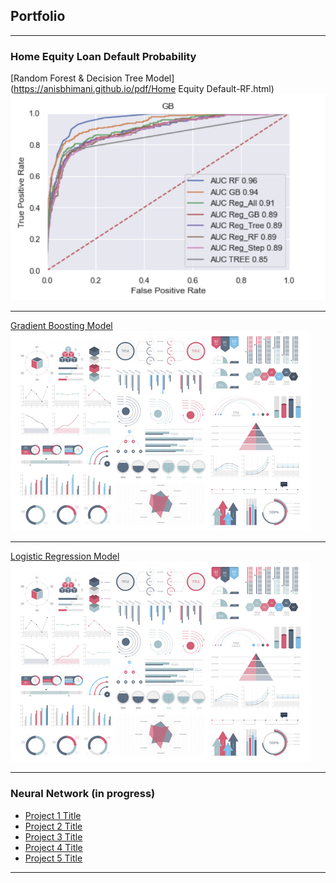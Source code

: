 ## Portfolio

---

### Home Equity Loan Default Probability

[Random Forest & Decision Tree Model](https://anisbhimani.github.io/pdf/Home Equity Default-RF.html)
<img src="images/Project_1.png?raw=true"/>

---
[Gradient Boosting Model](/pdf/sample_presentation.pdf)
<img src="images/dummy_thumbnail.jpg?raw=true"/>

---
[Logistic Regression Model](http://example.com/)
<img src="images/dummy_thumbnail.jpg?raw=true"/>

---

### Neural Network (in progress)

- [Project 1 Title](http://example.com/)
- [Project 2 Title](http://example.com/)
- [Project 3 Title](http://example.com/)
- [Project 4 Title](http://example.com/)
- [Project 5 Title](http://example.com/)

---

<!-- Remove above link if you don't want to attibute -->
